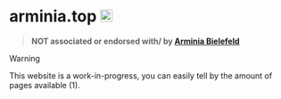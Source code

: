 # arminia.top <img src="https://arminia.top/images/arminiatop.png" alt="drawing" width="22"/>
> **NOT associated or endorsed with/ by [Arminia Bielefeld](arminia.de)**

> [!WARNING]
> This website is a work-in-progress, you can easily tell by the amount of pages available (1).
